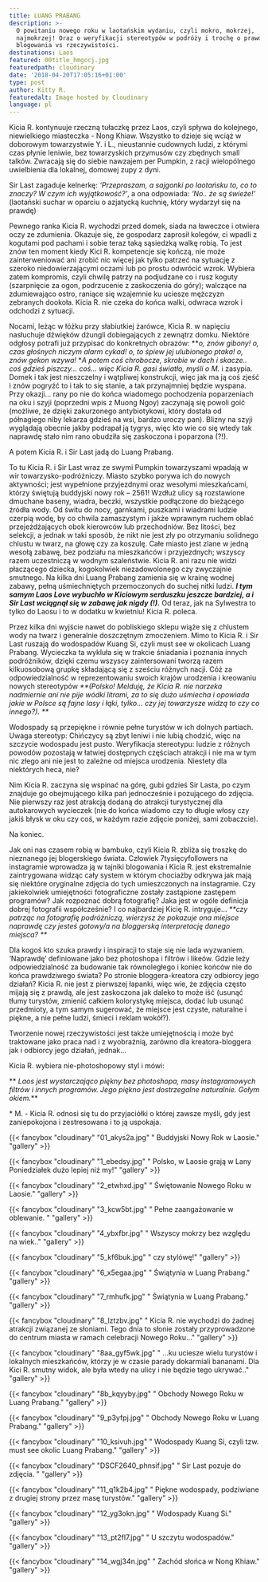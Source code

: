 ```yaml
---
title: LUANG PRABANG
description: >-
  O powitaniu nowego roku w laotańskim wydaniu, czyli mokro, mokrzej,
  najmokrzej! Oraz o weryfikacji stereotypów w podróży i trochę o prawdzie
  blogowania vs rzeczywistości.
destinations: Laos
featured: 00title_hmgccj.jpg
featuredpath: cloudinary
date: '2018-04-20T17:05:16+01:00'
type: post
author: Kitty R.
featuredalt: Image hosted by Cloudinary
language: pl
---
```

Kicia R. kontynuuje rzeczną tułaczkę przez Laos, czyli spływa do kolejnego, niewielkiego miasteczka - Nong Khiaw. Wszystko to dzieje się wciąż w doborowym towarzystwie Y. i L., nieustannie cudownych ludzi, z którymi czas płynie leniwie, bez towarzyskich przymusów czy zbędnych small talków. Zwracają się do siebie nawzajem per Pumpkin, z racji wielopólnego uwielbienia dla lokalnej, domowej zupy z dyni. 

Sir Last zagaduje kelnerkę: _‘Przepraszam, a sajgonki po laotańsku to, co to znaczy? W czym ich wyjątkowość?’_, a ona odpowiada: _‘No.. że są świeże!’_  (laotański suchar w oparciu o azjatycką kuchnię, który wydarzył się na prawdę)

Pewnego ranka Kicia R. wychodzi przed domek, siada na ławeczce i otwiera oczy ze zdumienia. Okazuje się, że gospodarz zaprosił kolegów, ci wpadli z kogutami pod pachami i sobie teraz taką sąsiedzką walkę robią. To jest znów ten moment kiedy Kici R. kompetencje się kończą, nie może zainterweniować ani zrobić nic więcej jak tylko patrzeć na sytuację z szeroko niedowierzającymi oczami lub po prostu odwrócić wzrok. Wybiera zatem kompromis, czyli chwilę patrzy na podjudzane co i rusz koguty (szarpnięcie za ogon, podrzucenie z zaskoczenia do góry); walczące na zdumiewająco ostro, raniące się wzajemnie ku uciesze mężczyzn zebranych dookoła. Kicia R. nie czeka do końca walki, odwraca wzrok i odchodzi z sytuacji. 

Nocami, leżąc w łóżku przy słabiutkiej żarówce, Kicia R. w napięciu nasłuchuje dźwięków dżungli dobiegających z zewnątrz domku. Niektóre odgłosy potrafi już przypisać do konkretnych obrazów: **_o, znów gibony! o, czas głośnych niczym alarm cykad! o, to śpiew jej ulubionego ptaka! o, znów gekon wzywa!_ **A potem coś chrobocze, skrobie w dach i skacze..  coś gdzieś piszczy… coś… więc Kicia R. gasi światło, myśli o M.* i zasypia. Domek i tak jest nieszczelny i wątpliwej konstrukcji, więc jak ma ją coś zjeść i znów pogryźć to i tak to się stanie, a tak przynajmniej będzie wyspana. Przy okazji... rany po nie do końca wiadomego pochodzenia poparzeniach na oku i szyji (poprzedni wpis z Muong Ngoy) zaczynają się powoli goić (możliwe, że dzięki zakurzonego antybiotykowi, który dostała od półnagiego niby lekarza gdzieś na wsi, bardzo uroczy pan). Blizny na szyji wyglądają obecnie jakby podrapał ją tygrys, więc kto wie co się wtedy tak naprawdę stało nim rano obudziła się zaskoczona i poparzona (?!). 

A potem Kicia R. i Sir Last jadą do Luang Prabang. 

To tu Kicia R. i Sir Last wraz ze swymi Pumpkin towarzyszami wpadają w wir towarzysko-podróżniczy. Miasto szybko porywa ich do nowych aktywności; jest wypełnione przyjezdnymi oraz wesołymi mieszkańcami, którzy świętują buddyjski nowy rok – 2561! Wzdłuż ulicy są rozstawione dmuchane baseny, wiadra, beczki, wszystkie podłączone do bieżącego źródła wody. Od świtu do nocy, garnkami, puszkami i wiadrami ludzie czerpią wodę, by co chwila zamaszystym i jakże wprawnym ruchem oblać przejeżdżających obok kierowców lub przechodniów. Bez litości, bez selekcji, a jednak w taki sposób, że nikt nie jest zły po otrzymaniu solidnego chlustu w twarz, na głowę czy za koszulę. Całe miasto jest zlane w jedną wesołą zabawę, bez podziału na mieszkańców i przyjezdnych; wszyscy razem uczestniczą w wodnym szaleństwie. Kicia R. ani razu nie widzi płaczącego dziecka, kogokolwiek niezadowolonego czy zwyczajnie smutnego. Na kilka dni Luang Prabang zamienia się w krainę wodnej zabawy, pełną uśmiechniętych przemoczonych do suchej nitki ludzi. **_I tym samym Laos Love wybuchło w Kiciowym serduszku jeszcze bardziej, a i Sir Last wciągnął się w zabawę jak nigdy (!)._** Od teraz, jak na Sylwestra to tylko do Laosu i to w dodatku w kwietniu! Kicia R. poleca. 

Przez kilka dni wyjście nawet do pobliskiego sklepu wiąże się z chlustem wody na twarz i generalnie doszczętnym zmoczeniem. Mimo to Kicia R. i Sir Last ruszają do wodospadów Kuang Si, czyli must see w okolicach Luang Prabang. Wycieczka ta wykluła się w trakcie śniadania i poznania innych podróżników, dzięki czemu wszyscy zaintersowani tworzą razem kilkuosobową grupkę składającą się z sześciu różnych nacji. Cóż za odpowiedzialność w reprezentowaniu swoich krajów urodzenia i kreowaniu nowych stereotypów _**(Polsko! Melduję, że Kicia R. nie narzeka nadmiernie ani nie pije wódki litrami, za to się dużo uśmiecha i opowiada jakie w Polsce są fajne lasy i łąki, tylko... czy jej towarzysze widzą to czy co innego?). 
**_

Wodospady są przepiękne i równie pełne turystów w ich dolnych partiach. Uwaga stereotyp: Chińczycy są zbyt leniwi i nie lubią chodzić, więc na szczycie wodospadu jest pusto. Weryfikacja stereotypu: ludzie z różnych powodów pozostają w łatwiej dostępnych częściach atrakcji i nie ma w tym nic złego ani nie jest to zależne od miejsca urodzenia. Niestety dla niektórych heca, nie? 

Nim Kicia R. zaczyna się wspinać na górę, gubi gdzieś Sir Lasta, po czym znajduje go obejmującego kilka pań jednocześnie i pozującego do zdjęcia. Nie pierwszy raz jest atrakcją dodaną do atrakcji turystycznej dla autokarowych wycieczek (nie do końca wiadomo czy to długie włosy czy jakiś błysk w oku czy coś, w każdym razie zdjęcie poniżej, sami zobaczcie). 

Na koniec.  

Jak oni nas czasem robią w bambuko, czyli Kicia R. zbliża się troszkę do nieznanego jej blogerskiego świata. Człowiek 7tysięcyfollowers na instagramie wprowadza ją w tajniki blogowania i Kicia R. jest ekstremalnie zaintrygowana widząc cały system w którym chociażby odkrywa jak mają się niektóre oryginalne zdjęcia do tych umieszczonych na instagramie. Czy jakiekolwiek umiejętności fotograficzne zostały zastąpione zastępem programów? Jak rozpoznać dobrą fotografię? Jaka jest w ogóle definicja dobrej fotografii współcześnie? I co najbardziej Kicię R. intryguje… _**czy patrząc na fotografię podróżniczą, wierzysz że pokazuje ona miejsce naprawdę czy jesteś gotowy/a na bloggerską interpretację danego miejsca? 
**_

Dla kogoś kto szuka prawdy i inspiracji to staje się nie lada wyzwaniem. ‘Naprawdę’ definiowane jako bez photoshopa i filtrów i likeów. Gdzie leży odpowiedzialność za budowanie tak równoległego i koniec końców nie do końca prawdziwego świata? Po stronie bloggera-kreatora czy odbiorcy jego działań? Kicia R. nie jest z pierwszej łapanki, więc wie, że zdjęcia często mijają się z prawdą, ale jest zaskoczona jak daleko to może iść (usunąć tłumy turystów, zmienić całkiem kolorystykę miejsca, dodać lub usunąć przedmioty, a tym samym sugerować, że miejsce jest czyste, naturalne i piękne, a nie pełne ludzi, śmieci i reklam wokół?). 

Tworzenie nowej rzeczywistości jest także umiejętnością i może być traktowane jako praca nad i z wyobraźnią, zarówno dla kreatora-bloggera jak i odbiorcy jego działań, jednak…

Kicia R. wybiera nie-photoshopowy styl i mówi:

** _Laos jest wystarczająco piękny bez photoshopa, masy instagramowych filtrów i innych programów. 
Jego piękno jest dostrzegalne naturalnie. Gołym okiem._**

\* M. - Kicia R. odnosi się tu do przyjaciółki o której zawsze myśli, gdy jest zaniepokojona i zestresowana i to ją uspokaja.

{{< fancybox "cloudinary" "01_akys2a.jpg" "   Buddyjski Nowy Rok w Laosie." "gallery" >}}

{{< fancybox "cloudinary" "1_ebedsy.jpg" "   Polsko, w Laosie grają w Lany Poniedziałek dużo lepiej niż my!" "gallery" >}}

{{< fancybox "cloudinary" "2_etwhxd.jpg" "   Świętowanie Nowego Roku w Laosie." "gallery" >}}

{{< fancybox "cloudinary" "3_kcw5bt.jpg" "   Pełne zaangażowanie w oblewanie. " "gallery" >}}

{{< fancybox "cloudinary" "4_ybxfbr.jpg" "   Wszyscy mokrzy bez względu na wiek.." "gallery" >}}

{{< fancybox "cloudinary" "5_kf6buk.jpg" "   czy stylówę!" "gallery" >}}

{{< fancybox "cloudinary" "6_x5egaa.jpg" "   Świątynia w Luang Prabang." "gallery" >}}

{{< fancybox "cloudinary" "7_rmhufk.jpg" "   Świątynia w Luang Prabang." "gallery" >}}

{{< fancybox "cloudinary" "8_lztzbv.jpg" "   Kicia R. nie wychodzi do żadnej atrakcji związanej ze słoniami. Tego dnia to słonie zostały przyprowadzone do centrum miasta w ramach celebracji Nowego Roku..." "gallery" >}}

{{< fancybox "cloudinary" "8aa_gyf5wk.jpg" "  ...ku uciesze wielu turystów i lokalnych mieszkańców, którzy je w czasie parady dokarmiali bananami. Dla Kici R. smutny widok, ale była wtedy na ulicy i nie będzie tego ukrywać.." "gallery" >}}

{{< fancybox "cloudinary" "8b_kqyyby.jpg" "   Obchody Nowego Roku w Luang Prabang." "gallery" >}}

{{< fancybox "cloudinary" "9_p3yfpj.jpg" "   Obchody Nowego Roku w Luang Prabang." "gallery" >}}

{{< fancybox "cloudinary" "10_ksivuh.jpg" "   Wodospady Kuang Si, czyli tzw. must see okolic Luang Prabang." "gallery" >}}

{{< fancybox "cloudinary" "DSCF2640_phnsif.jpg" "   Sir Last pozuje do zdjęcia. " "gallery" >}}

{{< fancybox "cloudinary" "11_q1k2b4.jpg" "   Piękne wodospady, podziwiane z drugiej strony przez masę turystów." "gallery" >}}

{{< fancybox "cloudinary" "12_yg3okn.jpg" "   Wodospady Kuang Si." "gallery" >}}

{{< fancybox "cloudinary" "13_pt2fl7.jpg" "   U szczytu wodospadów." "gallery" >}}

{{< fancybox "cloudinary" "14_wgj34n.jpg" "   Zachód słońca w Nong Khiaw." "gallery" >}}
